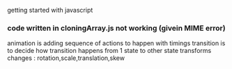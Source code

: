getting started with javascript
### code written in cloningArray.js not working (givein MIME error)
animation is adding sequence of actions to happen with timings 
transition is to decide how transition happens from 1 state to other state
transforms changes : rotation,scale,translation,skew
